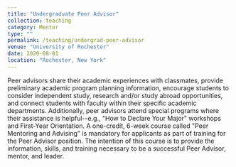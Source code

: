 ```yaml
---
title: "Undergraduate Peer Advisor"
collection: teaching
category: Mentor
type: ""
permalink: /teaching/undergrad-peer-advisor
venue: "University of Rochester"
date: 2020-08-01
location: "Rochester, New York"
---
```


Peer advisors share their academic experiences with classmates, provide preliminary academic program planning information, encourage students to consider independent study, research and/or study abroad opportunities, and connect students with faculty within their specific academic departments. Additionally, peer advisors attend special programs where their assistance is helpful--e.g., "How to Declare Your Major" workshops and First-Year Orientation. A one-credit, 6-week course called "Peer Mentoring and Advising" is mandatory for applicants as part of training for the Peer Advisor position. The intention of this course is to provide the information, skills, and training necessary to be a successful Peer Advisor, mentor, and leader.
